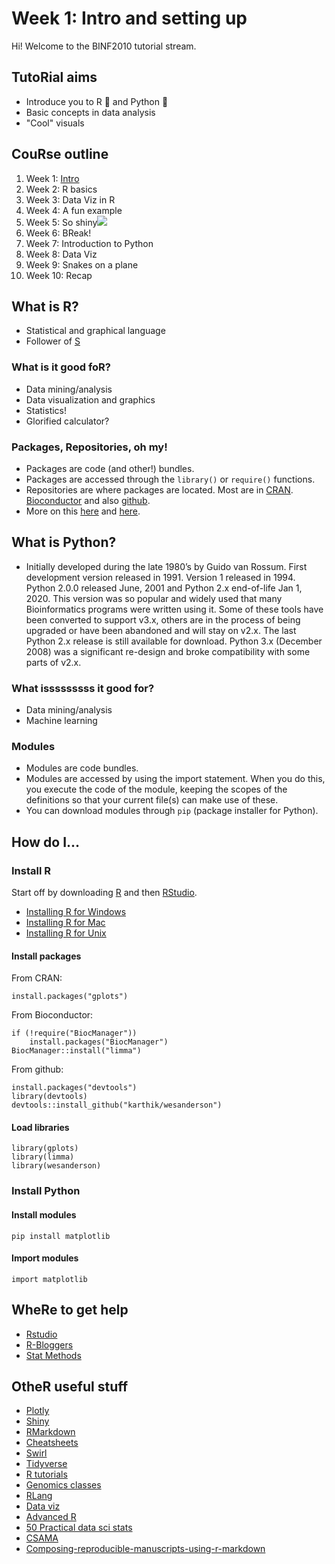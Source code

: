 # Week 1: Intro and setting up
Hi! Welcome to the BINF2010 tutorial stream. 

## TutoRial aims 
- Introduce you to R :large_blue_circle: and Python :snake:
- Basic concepts in data analysis
- "Cool" visuals 

## CouRse outline
1. Week 1: [Intro](intro.md)
2. Week 2: R basics[](#lesson2.md)
3. Week 3: Data Viz in R[](#lesson3.md)
4. Week 4: A fun example[](#lesson4.md)
5. Week 5: So shiny![](#lesson5.md)
6. Week 6: BReak! 
7. Week 7: Introduction to Python[](#lesson6.md)
8. Week 8: Data Viz[](#lesson7.md)
9. Week 9: Snakes on a plane[](#lesson8.md)
10. Week 10: Recap[](#lesson9.md)

## What is R? 
- Statistical and graphical language
- Follower of [S](https://en.wikipedia.org/wiki/S_(programming_language))

### What is it good foR?  
- Data mining/analysis 
- Data visualization and graphics
- Statistics! 
- Glorified calculator? 

### Packages, Repositories, oh my!
- Packages are code (and other!) bundles.
- Packages are accessed through the `library()` or `require()` functions. 
- Repositories are where packages are located. Most are in [CRAN](https://cran.r-project.org/web/packages/). [Bioconductor](https://www.bioconductor.org/packages/release/BiocViews.html) and also [github](https://github.com/trending/r). 
- More on this [here](http://r-pkgs.had.co.nz/) and [here](https://www.datacamp.com/community/tutorials/r-packages-guide). 

## What is Python?
- Initially developed during the late 1980’s by Guido van Rossum. First development version released in 1991. Version 1 released in 1994.
Python 2.0.0 released June, 2001 and Python 2.x end-of-life Jan 1, 2020.
This version was so popular and widely used that many Bioinformatics programs were written using it. Some of these tools have been converted to support v3.x, others are in the process of being upgraded or have been abandoned and will stay on v2.x. The last Python 2.x release is still available for download.
Python 3.x (December 2008) was a significant re-design and broke compatibility with some parts of v2.x.

### What isssssssss it good for?  
- Data mining/analysis
- Machine learning

### Modules 
- Modules are code bundles. 
- Modules are accessed by using the import statement. When you do this, you execute the code of the module, keeping the scopes of the definitions so that your current file(s) can make use of these.
- You can download modules through `pip` (package installer for Python). 


## How do I...
### Install R
Start off by downloading [R](https://cran.r-project.org/) and then [RStudio](https://www.rstudio.com/).
- [Installing R for Windows](installwindows.md)
- [Installing R for Mac](installmac.md)
- [Installing R for Unix](installunix.md)

#### Install packages
From CRAN: 
``` 
install.packages("gplots")
```
From Bioconductor: 
``` 
if (!require("BiocManager"))
    install.packages("BiocManager")
BiocManager::install("limma")
```
From github:
```  
install.packages("devtools")
library(devtools)
devtools::install_github("karthik/wesanderson")
```
#### Load libraries 
```
library(gplots)
library(limma)
library(wesanderson)
```

### Install Python


#### Install modules
``` 
pip install matplotlib
```
#### Import modules
```
import matplotlib
```




## WheRe to get help
- [Rstudio](https://www.rstudio.com/)
- [R-Bloggers](https://www.r-bloggers.com/)
- [Stat Methods](https://www.statmethods.net/index.html)

## OtheR useful stuff 
- [Plotly](https://plot.ly/r/)
- [Shiny](https://shiny.rstudio.com/)
- [RMarkdown](https://rmarkdown.rstudio.com/)
- [Cheatsheets](https://www.rstudio.com/resources/cheatsheets/) 
- [Swirl](http://swirlstats.com/)
- [Tidyverse](https://www.tidyverse.org/)
- [R tutorials](https://www.listendata.com/p/r-programming-tutorials.html)
- [Genomics classes](http://genomicsclass.github.io/book/)
- [RLang](https://twitter.com/@RLangTip)
- [Data viz](http://serialmentor.com/dataviz/)
- [Advanced R](https://adv-r.hadley.nz/)
- [50 Practical data sci stats](https://peerj.com/collections/50-practicaldatascistats/)
- [CSAMA](http://www-huber.embl.de/csama2018/#home)
- [Composing-reproducible-manuscripts-using-r-markdown](https://elifesciences.org/labs/cad57bcf/composing-reproducible-manuscripts-using-r-markdown)

